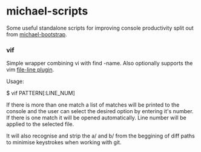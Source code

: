 # michael-scripts

Some useful standalone scripts for improving console productivity split out from
[michael-bootstrap][1].

### vif ###

Simple wrapper combining vi with find -name.  Also optionally supports the vim
[file-line plugin][2].

Usage:

$ vif PATTERN[:LINE_NUM]

If there is more than one match a list of matches will be printed to the console
and the user can select the desired option by entering it's number.  If there
is one match it will be opened automatically.  Line number will be applied to the
selected file.

It will also recognise and strip the a/ and b/ from the beggining of diff paths
to minimise keystrokes when working with git.

[1]: https://github.com/michae1T/michael-bootstrap
[2]: https://github.com/bogado/file-line.git
